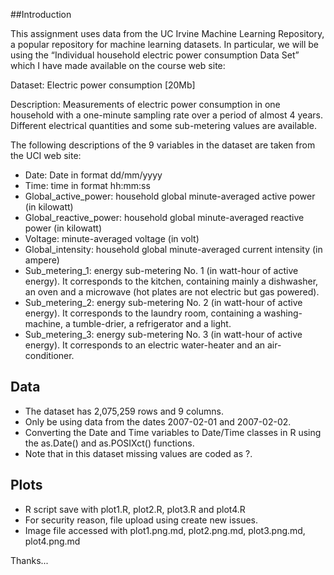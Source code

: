 ##Introduction

This assignment uses data from the UC Irvine Machine Learning Repository, a popular repository for machine learning datasets. In particular, we will be using the “Individual household electric power consumption Data Set” which I have made available on the course web site:

Dataset: Electric power consumption [20Mb]

Description: Measurements of electric power consumption in one household with a one-minute sampling rate over a period of almost 4 years. Different electrical quantities and some sub-metering values are available.

The following descriptions of the 9 variables in the dataset are taken from the UCI web site:

- Date: Date in format dd/mm/yyyy
- Time: time in format hh:mm:ss
- Global_active_power: household global minute-averaged active power (in kilowatt)
- Global_reactive_power: household global minute-averaged reactive power (in kilowatt)
- Voltage: minute-averaged voltage (in volt)
- Global_intensity: household global minute-averaged current intensity (in ampere)
- Sub_metering_1: energy sub-metering No. 1 (in watt-hour of active energy). It corresponds to the kitchen, containing mainly a dishwasher, an oven and a microwave (hot plates are not electric but gas powered).
- Sub_metering_2: energy sub-metering No. 2 (in watt-hour of active energy). It corresponds to the laundry room, containing a washing-machine, a tumble-drier, a refrigerator and a light.
- Sub_metering_3: energy sub-metering No. 3 (in watt-hour of active energy). It corresponds to an electric water-heater and an air-conditioner.

## Data

- The dataset has 2,075,259 rows and 9 columns. 
- Only be using data from the dates 2007-02-01 and 2007-02-02. 
- Converting the Date and Time variables to Date/Time classes in R using the as.Date() and as.POSIXct() functions.
- Note that in this dataset missing values are coded as ?.

## Plots

- R script save with plot1.R, plot2.R, plot3.R and plot4.R
- For security reason, file upload using create new issues.
- Image file accessed with plot1.png.md, plot2.png.md, plot3.png.md, plot4.png.md

Thanks...
